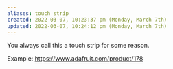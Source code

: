 ```yaml
---
aliases: touch strip
created: 2022-03-07, 10:23:37 pm (Monday, March 7th)
updated: 2022-03-07, 10:24:12 pm (Monday, March 7th)
---
```


You always call this a touch strip for some reason.

Example:
https://www.adafruit.com/product/178